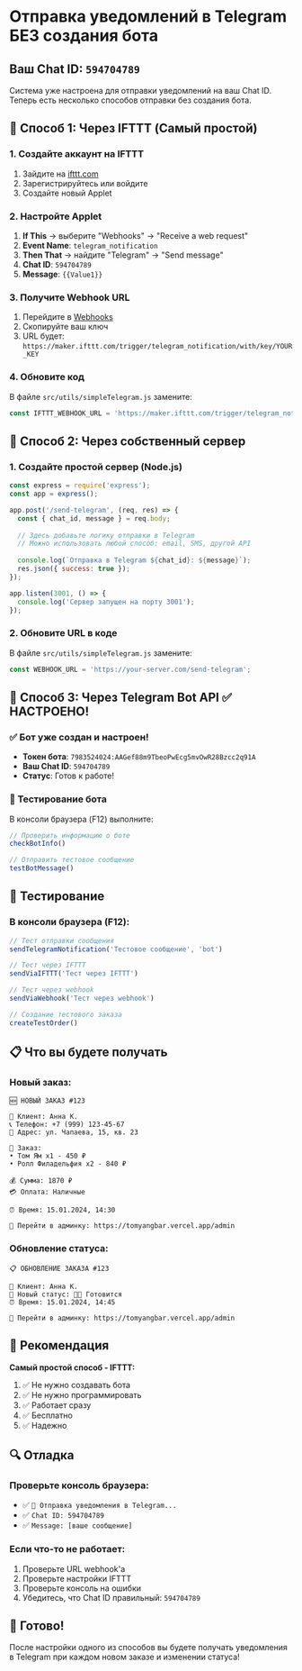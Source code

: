 # Отправка уведомлений в Telegram БЕЗ создания бота

## Ваш Chat ID: `594704789`

Система уже настроена для отправки уведомлений на ваш Chat ID. Теперь есть несколько способов отправки без создания бота.

## 🚀 Способ 1: Через IFTTT (Самый простой)

### 1. Создайте аккаунт на IFTTT
1. Зайдите на [ifttt.com](https://ifttt.com)
2. Зарегистрируйтесь или войдите
3. Создайте новый Applet

### 2. Настройте Applet
1. **If This** → выберите "Webhooks" → "Receive a web request"
2. **Event Name**: `telegram_notification`
3. **Then That** → найдите "Telegram" → "Send message"
4. **Chat ID**: `594704789`
5. **Message**: `{{Value1}}`

### 3. Получите Webhook URL
1. Перейдите в [Webhooks](https://ifttt.com/maker_webhooks)
2. Скопируйте ваш ключ
3. URL будет: `https://maker.ifttt.com/trigger/telegram_notification/with/key/YOUR_KEY`

### 4. Обновите код
В файле `src/utils/simpleTelegram.js` замените:
```javascript
const IFTTT_WEBHOOK_URL = 'https://maker.ifttt.com/trigger/telegram_notification/with/key/YOUR_IFTTT_KEY';
```

## 🔧 Способ 2: Через собственный сервер

### 1. Создайте простой сервер (Node.js)
```javascript
const express = require('express');
const app = express();

app.post('/send-telegram', (req, res) => {
  const { chat_id, message } = req.body;
  
  // Здесь добавьте логику отправки в Telegram
  // Можно использовать любой способ: email, SMS, другой API
  
  console.log(`Отправка в Telegram ${chat_id}: ${message}`);
  res.json({ success: true });
});

app.listen(3001, () => {
  console.log('Сервер запущен на порту 3001');
});
```

### 2. Обновите URL в коде
В файле `src/utils/simpleTelegram.js` замените:
```javascript
const WEBHOOK_URL = 'https://your-server.com/send-telegram';
```

## 📱 Способ 3: Через Telegram Bot API ✅ НАСТРОЕНО!

### ✅ Бот уже создан и настроен!
- **Токен бота**: `7983524024:AAGef88m9TbeoPwEcg5mvOwR28Bzcc2q91A`
- **Ваш Chat ID**: `594704789`
- **Статус**: Готов к работе!

### 🧪 Тестирование бота
В консоли браузера (F12) выполните:
```javascript
// Проверить информацию о боте
checkBotInfo()

// Отправить тестовое сообщение
testBotMessage()
```

## 🧪 Тестирование

### В консоли браузера (F12):
```javascript
// Тест отправки сообщения
sendTelegramNotification('Тестовое сообщение', 'bot')

// Тест через IFTTT
sendViaIFTTT('Тест через IFTTT')

// Тест через webhook
sendViaWebhook('Тест через webhook')

// Создание тестового заказа
createTestOrder()
```

## 📋 Что вы будете получать

### Новый заказ:
```
🆕 НОВЫЙ ЗАКАЗ #123

👤 Клиент: Анна К.
📞 Телефон: +7 (999) 123-45-67
📍 Адрес: ул. Чапаева, 15, кв. 23

🛒 Заказ:
• Том Ям x1 - 450 ₽
• Ролл Филадельфия x2 - 840 ₽

💰 Сумма: 1870 ₽
💳 Оплата: Наличные

⏰ Время: 15.01.2024, 14:30

🔗 Перейти в админку: https://tomyangbar.vercel.app/admin
```

### Обновление статуса:
```
📋 ОБНОВЛЕНИЕ ЗАКАЗА #123

👤 Клиент: Анна К.
🔄 Новый статус: 👨‍🍳 Готовится
⏰ Время: 15.01.2024, 14:45

🔗 Перейти в админку: https://tomyangbar.vercel.app/admin
```

## 🎯 Рекомендация

**Самый простой способ - IFTTT:**
1. ✅ Не нужно создавать бота
2. ✅ Не нужно программировать
3. ✅ Работает сразу
4. ✅ Бесплатно
5. ✅ Надежно

## 🔍 Отладка

### Проверьте консоль браузера:
- ✅ `📱 Отправка уведомления в Telegram...`
- ✅ `Chat ID: 594704789`
- ✅ `Message: [ваше сообщение]`

### Если что-то не работает:
1. Проверьте URL webhook'а
2. Проверьте настройки IFTTT
3. Проверьте консоль на ошибки
4. Убедитесь, что Chat ID правильный: `594704789`

## 🚀 Готово!

После настройки одного из способов вы будете получать уведомления в Telegram при каждом новом заказе и изменении статуса!
